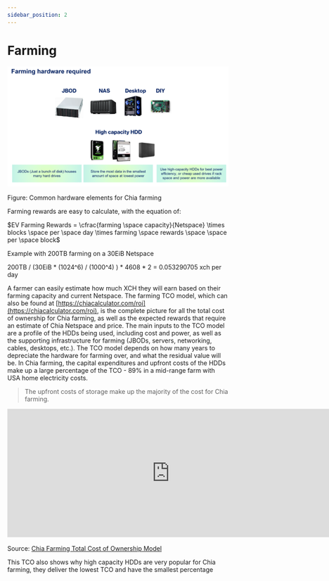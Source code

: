 ```yaml
---
sidebar_position: 2
---
```


# Farming

![alt_text](img/farm.png "farm")

Figure: Common hardware elements for Chia farming

Farming rewards are easy to calculate, with the equation of:

$EV Farming Rewards =  \cfrac{farming \space capacity}{Netspace} \times blocks \space per \space day \times farming \space rewards \space \space per \space block$

Example with 200TB farming on a 30EiB Netspace

200TB / (30EiB * (1024^6) / (1000^4) ) * 4608 * 2 = 0.053290705 xch per day

A farmer can easily estimate how much XCH they will earn based on their farming capacity and current Netspace. The farming TCO model, which can also be found at [https://chiacalculator.com/roi](https://chiacalculator.com/roi), is the complete picture for all the total cost of ownership for Chia farming, as well as the expected rewards that require an estimate of Chia Netspace and price. The main inputs to the TCO model are a profile of the HDDs being used, including cost and power, as well as the supporting infrastructure for farming (JBODs, servers, networking, cables, desktops, etc.). The TCO model depends on how many years to depreciate the hardware for farming over, and what the residual value will be. In Chia farming, the capital expenditures and upfront costs of the HDDs make up a large percentage of the TCO - 89% in a mid-range farm with USA home electricity costs.

> The upfront costs of storage make up the majority of the cost for Chia farming.

<iframe width="737" height="292" seamless frameborder="0" scrolling="no" src="https://docs.google.com/spreadsheets/d/e/2PACX-1vSsAwQwAI0zyu6N9O9yxb7xcVWQyoPC__16NhP6IrDYya1uEGhtYStS72a8x5LCBkCan9DjM02X2Ohd/pubchart?oid=993557990&amp;format=interactive"></iframe>

Source: [Chia Farming Total Cost of Ownership Model](https://docs.google.com/spreadsheets/d/1IvS2MumVzQlmA74kZhCoRTUpz5Gbj0svzYWpNPTOJQY/edit?usp=sharing)

This TCO also shows why high capacity HDDs are very popular for Chia farming, they deliver the lowest TCO and have the smallest percentage
